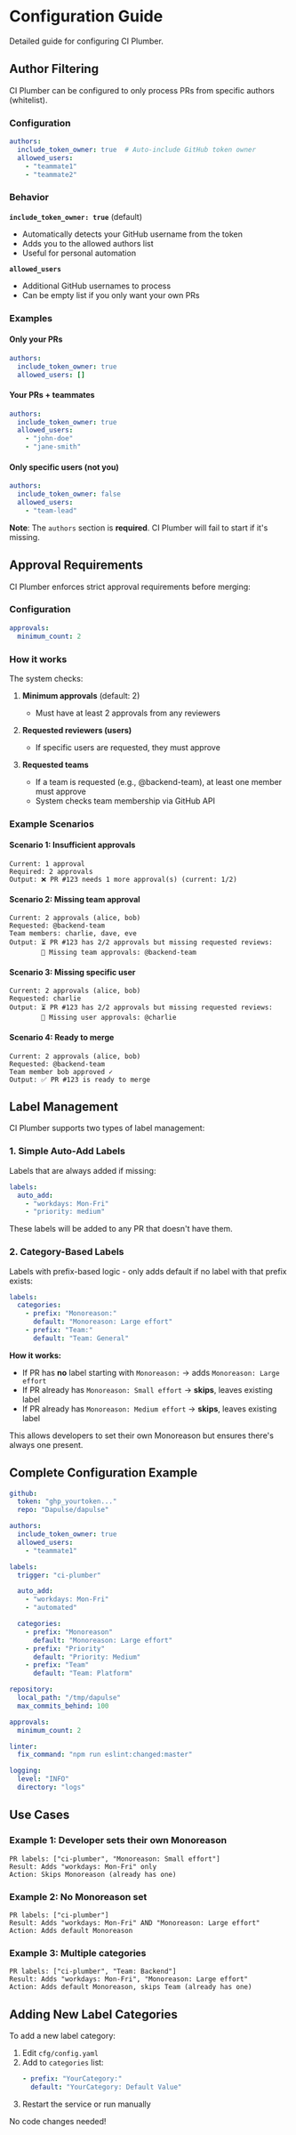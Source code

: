 # Configuration Guide

Detailed guide for configuring CI Plumber.

## Author Filtering

CI Plumber can be configured to only process PRs from specific authors (whitelist).

### Configuration

```yaml
authors:
  include_token_owner: true  # Auto-include GitHub token owner
  allowed_users:
    - "teammate1"
    - "teammate2"
```

### Behavior

**`include_token_owner: true`** (default)
- Automatically detects your GitHub username from the token
- Adds you to the allowed authors list
- Useful for personal automation

**`allowed_users`**
- Additional GitHub usernames to process
- Can be empty list if you only want your own PRs

### Examples

#### Only your PRs
```yaml
authors:
  include_token_owner: true
  allowed_users: []
```

#### Your PRs + teammates
```yaml
authors:
  include_token_owner: true
  allowed_users:
    - "john-doe"
    - "jane-smith"
```

#### Only specific users (not you)
```yaml
authors:
  include_token_owner: false
  allowed_users:
    - "team-lead"
```

**Note**: The `authors` section is **required**. CI Plumber will fail to start if it's missing.

## Approval Requirements

CI Plumber enforces strict approval requirements before merging:

### Configuration

```yaml
approvals:
  minimum_count: 2
```

### How it works

The system checks:

1. **Minimum approvals** (default: 2)
   - Must have at least 2 approvals from any reviewers

2. **Requested reviewers (users)**
   - If specific users are requested, they must approve

3. **Requested teams**
   - If a team is requested (e.g., @backend-team), at least one member must approve
   - System checks team membership via GitHub API

### Example Scenarios

#### Scenario 1: Insufficient approvals
```
Current: 1 approval
Required: 2 approvals
Output: ❌ PR #123 needs 1 more approval(s) (current: 1/2)
```

#### Scenario 2: Missing team approval
```
Current: 2 approvals (alice, bob)
Requested: @backend-team
Team members: charlie, dave, eve
Output: ⏳ PR #123 has 2/2 approvals but missing requested reviews:
        🏢 Missing team approvals: @backend-team
```

#### Scenario 3: Missing specific user
```
Current: 2 approvals (alice, bob)
Requested: charlie
Output: ⏳ PR #123 has 2/2 approvals but missing requested reviews:
        👤 Missing user approvals: @charlie
```

#### Scenario 4: Ready to merge
```
Current: 2 approvals (alice, bob)
Requested: @backend-team
Team member bob approved ✓
Output: ✅ PR #123 is ready to merge
```

## Label Management

CI Plumber supports two types of label management:

### 1. Simple Auto-Add Labels

Labels that are always added if missing:

```yaml
labels:
  auto_add:
    - "workdays: Mon-Fri"
    - "priority: medium"
```

These labels will be added to any PR that doesn't have them.

### 2. Category-Based Labels

Labels with prefix-based logic - only adds default if no label with that prefix exists:

```yaml
labels:
  categories:
    - prefix: "Monoreason:"
      default: "Monoreason: Large effort"
    - prefix: "Team:"
      default: "Team: General"
```

**How it works:**
- If PR has **no** label starting with `Monoreason:` → adds `Monoreason: Large effort`
- If PR already has `Monoreason: Small effort` → **skips**, leaves existing label
- If PR already has `Monoreason: Medium effort` → **skips**, leaves existing label

This allows developers to set their own Monoreason but ensures there's always one present.

## Complete Configuration Example

```yaml
github:
  token: "ghp_yourtoken..."
  repo: "Dapulse/dapulse"

authors:
  include_token_owner: true
  allowed_users:
    - "teammate1"

labels:
  trigger: "ci-plumber"

  auto_add:
    - "workdays: Mon-Fri"
    - "automated"

  categories:
    - prefix: "Monoreason"
      default: "Monoreason: Large effort"
    - prefix: "Priority"
      default: "Priority: Medium"
    - prefix: "Team"
      default: "Team: Platform"

repository:
  local_path: "/tmp/dapulse"
  max_commits_behind: 100

approvals:
  minimum_count: 2

linter:
  fix_command: "npm run eslint:changed:master"

logging:
  level: "INFO"
  directory: "logs"
```

## Use Cases

### Example 1: Developer sets their own Monoreason
```
PR labels: ["ci-plumber", "Monoreason: Small effort"]
Result: Adds "workdays: Mon-Fri" only
Action: Skips Monoreason (already has one)
```

### Example 2: No Monoreason set
```
PR labels: ["ci-plumber"]
Result: Adds "workdays: Mon-Fri" AND "Monoreason: Large effort"
Action: Adds default Monoreason
```

### Example 3: Multiple categories
```
PR labels: ["ci-plumber", "Team: Backend"]
Result: Adds "workdays: Mon-Fri", "Monoreason: Large effort"
Action: Adds default Monoreason, skips Team (already has one)
```

## Adding New Label Categories

To add a new label category:

1. Edit `cfg/config.yaml`
2. Add to `categories` list:
   ```yaml
   - prefix: "YourCategory:"
     default: "YourCategory: Default Value"
   ```
3. Restart the service or run manually

No code changes needed!
